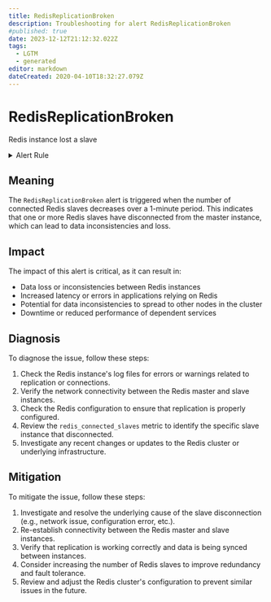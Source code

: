 ```yaml
---
title: RedisReplicationBroken
description: Troubleshooting for alert RedisReplicationBroken
#published: true
date: 2023-12-12T21:12:32.022Z
tags: 
  - LGTM
  - generated
editor: markdown
dateCreated: 2020-04-10T18:32:27.079Z
---
```


# RedisReplicationBroken

Redis instance lost a slave

<details>
  <summary>Alert Rule</summary>

{{% rule "redis/oliver006-redis-exporter.yml" "RedisReplicationBroken" %}}

{{% comment %}}

```yaml
alert: RedisReplicationBroken
expr: delta(redis_connected_slaves[1m]) < 0
for: 0m
labels:
    severity: critical
annotations:
    summary: Redis replication broken (instance {{ $labels.instance }})
    description: |-
        Redis instance lost a slave
          VALUE = {{ $value }}
          LABELS = {{ $labels }}
    runbook: https://github.com/srerun/prometheus-alerts/blob/main/content/runbooks/oliver006-redis-exporter/RedisReplicationBroken.md

```

{{% /comment %}}

</details>


## Meaning

The `RedisReplicationBroken` alert is triggered when the number of connected Redis slaves decreases over a 1-minute period. This indicates that one or more Redis slaves have disconnected from the master instance, which can lead to data inconsistencies and loss.

## Impact

The impact of this alert is critical, as it can result in:

* Data loss or inconsistencies between Redis instances
* Increased latency or errors in applications relying on Redis
* Potential for data inconsistencies to spread to other nodes in the cluster
* Downtime or reduced performance of dependent services

## Diagnosis

To diagnose the issue, follow these steps:

1. Check the Redis instance's log files for errors or warnings related to replication or connections.
2. Verify the network connectivity between the Redis master and slave instances.
3. Check the Redis configuration to ensure that replication is properly configured.
4. Review the `redis_connected_slaves` metric to identify the specific slave instance that disconnected.
5. Investigate any recent changes or updates to the Redis cluster or underlying infrastructure.

## Mitigation

To mitigate the issue, follow these steps:

1. Investigate and resolve the underlying cause of the slave disconnection (e.g., network issue, configuration error, etc.).
2. Re-establish connectivity between the Redis master and slave instances.
3. Verify that replication is working correctly and data is being synced between instances.
4. Consider increasing the number of Redis slaves to improve redundancy and fault tolerance.
5. Review and adjust the Redis cluster's configuration to prevent similar issues in the future.